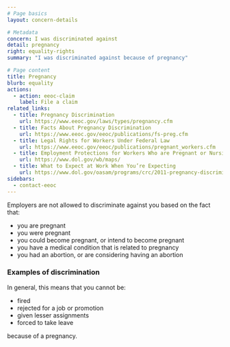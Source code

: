```yaml
---
# Page basics
layout: concern-details

# Metadata
concern: I was discriminated against
detail: pregnancy
right: equality-rights
summary: "I was discriminated against because of pregnancy"

# Page content
title: Pregnancy
blurb: equality
actions:
  - action: eeoc-claim
    label: File a claim
related_links:
  - title: Pregnancy Discrimination
    url: https://www.eeoc.gov/laws/types/pregnancy.cfm
  - title: Facts About Pregnancy Discrimination
    url: https://www.eeoc.gov/eeoc/publications/fs-preg.cfm
  - title: Legal Rights for Workers Under Federal Law
    url: https://www.eeoc.gov/eeoc/publications/pregnant_workers.cfm
  - title: Employment Protections for Workers Who are Pregnant or Nursing
    url: https://www.dol.gov/wb/maps/
  - title: What to Expect at Work When You’re Expecting
    url: https://www.dol.gov/oasam/programs/crc/2011-pregnancy-discrimination.htm
sidebars:
  - contact-eeoc
---
```


Employers are not allowed to discriminate against you based on the fact that:

- you are pregnant
- you were pregnant
- you could become pregnant, or intend to become pregnant
- you have a medical condition that is related to pregnancy
- you had an abortion, or are considering having an abortion

### Examples of discrimination

In general, this means that you cannot be:

- fired
- rejected for a job or promotion
- given lesser assignments
- forced to take leave

because of a pregnancy.

